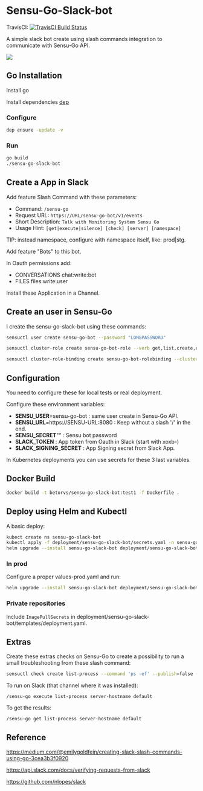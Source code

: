 # Sensu-Go-Slack-bot
TravisCI: [![TravisCI Build Status](https://travis-ci.org/betorvs/sensu-go-slack-bot.svg?branch=master)](https://travis-ci.org/betorvs/sensu-go-slack-bot)

A simple slack bot create using slash commands integration to communicate with Sensu-Go API.

![](https://media.giphy.com/media/YSr3jO6YncW1FQ85Ll/giphy.gif)

## Go Installation

Install go

Install dependencies [dep](https://golang.github.io/dep/docs/installation.html)

### Configure

```sh
dep ensure -update -v
```

### Run

```sh
go build
./sensu-go-slack-bot
```


## Create a App in Slack

Add feature Slash Command with these parameters:
* Command: `/sensu-go`
* Request URL: `https://URL/sensu-go-bot/v1/events`
* Short Description: `Talk with Monitoring System Sensu Go `
* Usage Hint: `[get|execute|silence] [check] [server] [namespace]`

TIP: instead namespace, configure with namespace itself, like: prod|stg.

Add feature "Bots" to this bot.


In Oauth permissions add:
* CONVERSATIONS chat:write:bot
* FILES files:write:user

Install these Application in a Channel.

## Create an user in Sensu-Go

I create the sensu-go-slack-bot using these commands:

```sh
sensuctl user create sensu-go-bot --password "LONGPASSWORD"

sensuctl cluster-role create sensu-go-bot-role --verb get,list,create,update --resource checks,events,silenced --namespace prod

sensuctl cluster-role-binding create sensu-go-bot-rolebinding --cluster-role=sensu-go-bot-role --user=sensu-go-bot --namespace prod

```

## Configuration 

You need to configure these for local tests or real deployment.

Configure these environment variables:
* **SENSU_USER**=sensu-go-bot : same user create in Sensu-Go API.
* **SENSU_URL**=https://SENSU-URL:8080 : Keep without a slash '/' in the end.
* **SENSU_SECRET**"" : Sensu bot password 
* **SLACK_TOKEN** : App token from Oauth in Slack (start with xoxb-)
* **SLACK_SIGNING_SECRET** : App Signing secret from Slack App.

In Kubernetes deployments you can use secrets for these 3 last variables.


## Docker Build 

```sh 
docker build -t betorvs/sensu-go-slack-bot:test1 -f Dockerfile .
```

## Deploy using Helm and Kubectl

A basic deploy:

```sh
kubect create ns sensu-go-slack-bot
kubectl apply -f deployment/sensu-go-slack-bot/secrets.yaml -n sensu-go-slack-bot
helm upgrade --install sensu-go-slack-bot deployment/sensu-go-slack-bot/ --namespace sensu-go-slack-bot
```

### In prod

Configure a proper values-prod.yaml and run:

```sh
helm upgrade --install sensu-go-slack-bot deployment/sensu-go-slack-bot/ -f sensu-go-slack-bot/values-prod.yaml --namespace sensu-go-slack-bot
```

### Private repositories

Include `ImagePullSecrets` in deployment/sensu-go-slack-bot/templates/deployment.yaml.


## Extras

Create these extras checks on Sensu-Go to create a possibility to run a small troubleshooting from these slash command:

```sh
sensuctl check create list-process --command 'ps -ef' --publish=false --interval 60 --subscriptions linux --handlers default --namespace default
```

To run on Slack (that channel where it was installed):

```
/sensu-go execute list-process server-hostname default
```

To get the results:
```
/sensu-go get list-process server-hostname default
```


## Reference

https://medium.com/@emilygoldfein/creating-slack-slash-commands-using-go-3cea3b3f0920

https://api.slack.com/docs/verifying-requests-from-slack

https://github.com/nlopes/slack


